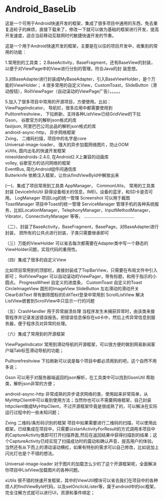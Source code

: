 Android_BaseLib
===============

  这是一个可用于Android快速开发的框架，集成了很多项目中通用的东西，免去重复造轮子的麻烦，直接下载来了，修改一下就可以做为基础的框架进行开发，提高开发速度，适合当前移动互联网时代敏捷快速开发的节奏。

  这是一个用于Android快速开发的框架，主要是在以往的项目开发中，收集到的常用的功能：
 
   1.常用到的工具类；
   2.BaseActivity，BaseFragment，还有BaseView的封装，以便于对ViewPage中的View进行分别的管理，符合Java的封 装思想。
 
   3.对BaseAdapter进行封装成MyBaseAdapter，引入BaseViewHolder，是个万能的ViewHolder；
   4.很多常用的自定义View，CustomToast，SlideButton（滑动按钮），RollViewPager（自动滚动的ViewPage广告）。。。。。
   
   5.加入了很多项目中常用的开源项目，方便使用。比如：
   <br>
        ViewPageIndicator，      导航栏，很多应用中都需要使用到
    <br>
   Pulltorefreshview，      下拉刷新，支持各种ListView已经GridView的下拉
    <br>
   Gson，					谷歌官方的解析json格式的库
    <br>
   fastjson,                阿里巴巴公司出品的解析json格式的库
    <br>
   android-async-http，     异步网络框架
    <br>
   Zxing，                  二维码扫描，项目中的名字是core
    <br>
   Universal-image-loader， 强大的异步加载网络图片，防止OOM
    <br>
   xUtils,                  国内出名的快速开发框架
    <br>
   nineoldandroids-2.4.0,   在Android2.X上兼容的动画库
    <br>
   volley,                  谷歌官方的访问网络的框架
    <br>
   EventBus,                简化Android组件间通信库
    <br>
   Butterknife              依赖注入框架，让你从findViewById中解放出来

(一)、集成了项目常用到工具类
      AppManager， CommonUtils， 常用的工具类封装 
      DeviceInfoUtil 获得设备相关的信息，IMEI，设备的蓝牙，和SD卡是否可用。 
      LogManager  项目Log的统一管理 
      Screenshot 可以用于截图 
      ToastManager  项目中Toast的统一管理 
      ServiceManager  管理手机的各种系统服务，比如LocationManager，TelephonyManager，InputMethodManager，Vibrator，ConnectivityManager 
      等等， .........................................  

（二）、封装了BaseActivity，BaseFragment，BasePage，对BaseAdapter进行封装，
         把所有的公共点进行封装，子类只需要继承即可 

（三）万能的ViewHolder   可以省去每次都需要在Adapter类中写一个静态的ViewHolder问题，实现代码的重用性。 

（四）集成了很多的自定义View  

比如项目常用到的顶部栏，直接封装成了TopBarView，只需要在布局文件中引入即可； 
RollViewPager 可以自动滚动的ViewPager，带有标题，和用于指示的小圆点。 
ProgressWheel 自定义的进度条，
CustomToast  自定义的Toast 
CircleImageView  圆形的ImageView
SlideButton  左右滑动的滑动开关 
ClearEditText  带有删除图标的EditText登录中常用到 
ScrollListView  解决ListView嵌套到ScrollView中只显示一行的问题   

（五）CrashHandler 用于异常崩溃处理  当程序发生未捕获异常时，由该类来接管程序并记录发送错误报告。把错误信息保存在sd卡中，然后上传异常信息到服务器，便于程序员对异常的处理。

（六）集成了常用到的开源框架 

ViewPageIndicator  常用到滑动导航的开源框架，可以很方便的做到网易新闻客户端Tab标签滑动导航的功能；

Pulltorefreshview   下拉刷新可以说是每个项目中都必须用到的吧，这个自然不用多说； 

Gson    可以用于对服务器端返回的json解析，在工具类中可以找到GsonUtil 帮助类，解析json非常的方便；

android-async-http   非常成熟的异步请求网络的类，使用起来非常简单，从MyHttpClient中可以看到使用方法；当然你也可以不需要网络框架，自己封装httpclient做成MyHttpClient，不过开源框架毕竟是很成熟了的，可以解决在实际运行过程中的一些未知问题；

Zxing   二维码/条形码识别的框架  项目中如果需要进行二维码的扫描，可以使用此框架，已经集成在项目中，只需要以startActivityForResult的方式调用本项目中的CaptureActivity类即可打开扫描界面,然后在返回结果中获得扫描到的结果；这个CaptureActivity已经实现了扫描成功时的震动和确认声音，提高用户的体验。当然还有从下而上的滑动滚动横杠，如果有特别的需求可以自己修改，比如说加上闪光灯也是个不错的想法。 

Universal-image-loader  对于图片的加载怎么少的了这个开源框架呢，全面解决你项目中ListView加载图片的各种问题。 

xUtils   很不错的快速开发框架，其中的ViewUtil模块可以省去我们在项目中的各种烦人的findViewById代码，以及setOnclickLister等，属于android中的ioc框架，完全注解方式就可以进行UI，资源和事件绑定；
